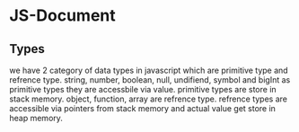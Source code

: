 # JS-Document

## Types

we have 2 category of data types in javascript which are primitive type and refrence type.
string, number, boolean, null, undifiend, symbol and bigInt as primitive types they are accessbile via value.
primitive types are store in stack memory.
object, function, array are refrence type.
refrence types are accessible via pointers from stack memory and actual value get store in heap memory.


